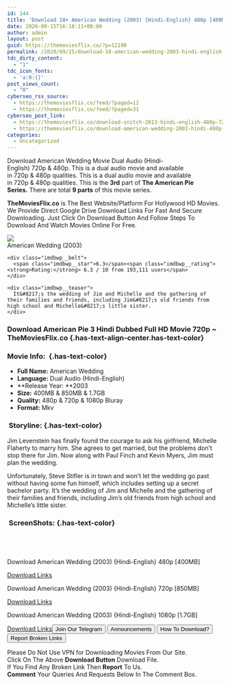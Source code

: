 ```yaml
---
id: 144
title: 'Download 18+ American Wedding (2003) {Hindi-English} 480p [400MB] || 720p [850MB] || 1080p [1.7GB]'
date: 2020-09-15T16:18:11+00:00
author: admin
layout: post
guid: https://themoviesflix.co/?p=12190
permalink: /2020/09/15/download-18-american-wedding-2003-hindi-english-480p-400mb-720p-850mb-1080p-1-7gb/
tdc_dirty_content:
  - "1"
tdc_icon_fonts:
  - 'a:0:{}'
post_views_count:
  - "0"
cyberseo_rss_source:
  - https://themoviesflix.co/feed/?paged=12
  - https://themoviesflix.co/feed/?paged=31
cyberseo_post_link:
  - https://themoviesflix.co/download-snitch-2013-hindi-english-480p-720p-1080p/
  - https://themoviesflix.co/download-american-wedding-2003-hindi-480p-720p-1080p/
categories:
  - Uncategorized
---
```

Download American Wedding&nbsp;Movie&nbsp;Dual Audio&nbsp;(Hindi-English)&nbsp;720p&nbsp;&&nbsp;480p. This is&nbsp;a&nbsp;dual audio&nbsp;movie and available in&nbsp;720p&nbsp;&&nbsp;480p&nbsp;qualities. This is&nbsp;a&nbsp;dual audio&nbsp;movie and available in&nbsp;720p&nbsp;&&nbsp;480p&nbsp;qualities. This is the&nbsp;**3rd**&nbsp;part of&nbsp;**The American Pie Series.**&nbsp;There are total&nbsp;**9 parts**&nbsp;of this movie series.

**TheMoviesFlix.co**&nbsp;is The Best Website/Platform For Hollywood HD Movies. We Provide Direct Google Drive Download Links For Fast And Secure Downloading. Just Click On Download Button And Follow Steps To Download And Watch Movies Online For Free.

<div class="imdbwp imdbwp--movie dark">
  <div class="imdbwp__thumb">
    <a class="imdbwp__link" target="_blank" title="American Wedding" href="https://www.imdb.com/title/tt0328828/" rel="nofollow noopener noreferrer"><img class="imdbwp__img" src="https://m.media-amazon.com/images/M/MV5BMTAwNTIzNDk1MDVeQTJeQWpwZ15BbWU3MDMwNzAwMDE@._V1_SX300.jpg" /></a>
  </div>
  
  <div class="imdbwp__content">
    <div class="imdbwp__header">
      <span class="imdbwp__title">American Wedding</span> (2003)
    </div>
    
    <div class="imdbwp__belt">
      <span class="imdbwp__star">6.3</span><span class="imdbwp__rating"><strong>Rating:</strong> 6.3 / 10 from 193,111 users</span>
    </div>
    
    <div class="imdbwp__teaser">
      It&#8217;s the wedding of Jim and Michelle and the gathering of their families and friends, including Jim&#8217;s old friends from high school and Michelle&#8217;s little sister.
    </div>
  </div>
</div>

### Download American Pie 3 Hindi Dubbed Full HD Movie 720p ~ **TheMoviesFlix.co** {.has-text-align-center.has-text-color}

### Movie Info:&nbsp; {.has-text-color}

  * **Full Name:**&nbsp;American Wedding
  * **Language:**&nbsp;Dual Audio (Hindi-English)
  * **Release Year:&nbsp;**2003
  * **Size:**&nbsp;400MB & 850MB & 1.7GB
  * **Quality:**&nbsp;480p & 720p & 1080p Bluray
  * **Format:**&nbsp;Mkv

### &nbsp;Storyline: {.has-text-color}

Jim Levenstein has finally found the courage to ask his girlfriend, Michelle Flaherty to marry him. She agrees to get married, but the problems don’t stop there for Jim. Now along with Paul Finch and Kevin Myers, Jim must plan the wedding.

Unfortunately, Steve Stifler is in town and won’t let the wedding go past without having some fun himself, which includes setting up a secret bachelor party. It’s the wedding of Jim and Michelle and the gathering of their families and friends, including Jim’s old friends from high school and Michelle’s little sister.

### &nbsp;ScreenShots: {.has-text-color}

<div class="wp-block-image">
  <figure class="aligncenter"><img src="https://i.imgur.com/NmOkaWT.jpg" alt /></figure>
</div>

<div class="wp-block-image">
  <figure class="aligncenter"><img src="https://i.imgur.com/VdIRGUf.jpg" alt /></figure>
</div>

<div class="wp-block-image">
  <figure class="aligncenter"><img src="https://i.imgur.com/GwVf2Ao.png" alt /></figure>
</div>

<div class="wp-block-image">
  <figure class="aligncenter"><img src="https://i.imgur.com/M5IV8vt.png" alt /></figure>
</div>

<p class="has-text-align-center has-text-color has-medium-font-size">
  Download American Wedding (2003) {Hindi-English} 480p [400MB]
</p>

<span class="mb-center maxbutton-3-center"><span class="maxbutton-3-container mb-container"><a class="maxbutton-3 maxbutton maxbutton-post-button" target="_blank" rel="nofollow noopener noreferrer" href="https://coinquint.com/a11026/"><span class="mb-text">Download Links</span></a></span></span>

<p class="has-text-align-center has-text-color has-medium-font-size">
  Download American Wedding (2003) {Hindi-English} 720p [850MB]
</p>

<span class="mb-center maxbutton-3-center"><span class="maxbutton-3-container mb-container"><a class="maxbutton-3 maxbutton maxbutton-post-button" target="_blank" rel="nofollow noopener noreferrer" href="https://coinquint.com/a11028/"><span class="mb-text">Download Links</span></a></span></span>

<p class="has-text-align-center has-text-color has-medium-font-size">
  Download American Wedding (2003) {Hindi-English} 1080p [1.7GB]
</p>

<span class="mb-center maxbutton-3-center"><span class="maxbutton-3-container mb-container"><a class="maxbutton-3 maxbutton maxbutton-post-button" target="_blank" rel="nofollow noopener noreferrer" href="https://coinquint.com/a11030/"><span class="mb-text">Download Links</span></a></span></span><a href="https://t.me/themoviesflixcom" target="_blank" data-wpel-link="external" rel="nofollow external noopener noreferrer"><button class="button button5">Join Our Telegram</button></a> <a href="https://themoviesflix.co/download-american-wedding-2003-hindi-480p-720p-1080p/#" target="_blank" data-wpel-link="external" rel="nofollow external noopener noreferrer"><button class="button button5">Announcements</button></a> <a href="https://themoviesflix.com/how-to-download/" target="_blank" data-wpel-link="external" rel="nofollow external noopener noreferrer"><button class="button button5">How To Download?</button></a> <a href="https://themoviesflix.co/download-american-wedding-2003-hindi-480p-720p-1080p/#" target="_blank" data-wpel-link="external" rel="nofollow external noopener noreferrer"><button class="button button5">Report Broken Links</button></a> 

<div class="alert alert-danger">
  Please Do Not Use VPN for Downloading Movies From Our Site.
</div>

<div class="alert alert-success">
  Click On The Above <strong>Download Button</strong> Download File.
</div>

<div class="alert alert-warning">
  If You Find Any Broken Link Then <strong>Report</strong> To Us.
</div>

<div class="alert alert-info">
  <strong>Comment</strong> Your Queries And Requests Below In The Comment Box.
</div>
